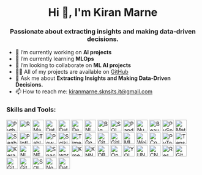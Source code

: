 <h1 align="center">Hi 👋, I'm Kiran Marne</h1>
<h3 align="center">Passionate about extracting insights and making data-driven decisions.</h3>

- 🔭 I’m currently working on **AI projects**
- 🌱 I’m currently learning **MLOps**
- 👯 I’m looking to collaborate on **ML AI projects**
- 👨‍💻 All of my projects are available on [GitHub](https://github.com/Neuro-kiran)
- 💬 Ask me about **Extracting Insights and Making Data-Driven Decisions.**
- 📫 How to reach me: [kiranmarne.sknsits.it@gmail.com](mailto:kiranmarne.sknsits.it@gmail.com)

<h3 align="left">Skills and Tools:</h3>
<p align="left">
  <img src="https://example.com/images/python.png" alt="Python" height="30" width="30" />
  <img src="https://example.com/images/r.png" alt="R" height="30" width="30" />
  <img src="https://example.com/images/machine-learning.png" alt="Machine Learning" height="30" width="30" />
  <img src="https://example.com/images/data-analysis.png" alt="Data Analysis" height="30" width="30" />
  <img src="https://example.com/images/data-visualization.png" alt="Data Visualization" height="30" width="30" />
  <img src="https://example.com/images/deep-learning.png" alt="Deep Learning" height="30" width="30" />
  <img src="https://example.com/images/natural-language-processing.png" alt="NLP" height="30" width="30" />
  <img src="https://example.com/images/big-data.png" alt="Big Data" height="30" width="30" />
  <img src="https://example.com/images/sql.png" alt="SQL" height="30" width="30" />
  <img src="https://example.com/images/pandas.png" alt="Pandas" height="30" width="30" />
  <img src="https://example.com/images/numpy.png" alt="NumPy" height="30" width="30" />
  <img src="https://example.com/images/beautifulsoup.png" alt="BeautifulSoup" height="30" width="30" />
  <img src="https://example.com/images/pyspark.png" alt="PySpark" height="30" width="30" />
  <img src="https://example.com/images/matplotlib.png" alt="Matplotlib" height="30" width="30" />
  <img src="https://example.com/images/seaborn.png" alt="Seaborn" height="30" width="30" />
  <img src="https://example.com/images/plotly.png" alt="Plotly" height="30" width="30" />
  <img src="https://example.com/images/tableau.png" alt="Tableau" height="30" width="30" />
  <img src="https://example.com/images/powerbi.png" alt="PowerBI" height="30" width="30" />
  <img src="https://example.com/images/scikit-learn.png" alt="Scikit-Learn" height="30" width="30" />
  <img src="https://example.com/images/time-series-analysis.png" alt="TimeSeries Analysis" height="30" width="30" />
  <img src="https://example.com/images/gensim.png" alt="Gensim" height="30" width="30" />
  <img src="https://example.com/images/github-actions.png" alt="GitHub Actions" height="30" width="30" />
  <img src="https://example.com/images/gitlab-ci-cd.png" alt="Gitlab CI/CD" height="30" width="30" />
  <img src="https://example.com/images/mlflow.png" alt="MLFlow" height="30" width="30" />
  <img src="https://example.com/images/wandb.png" alt="Weights & Biases" height="30" width="30" />
  <img src="https://example.com/images/comet.png" alt="Comet" height="30" width="30" />
  <img src="https://example.com/images/pytorch.png" alt="PyTorch" height="30" width="30" />
  <img src="https://example.com/images/tensorflow.png" alt="TensorFlow" height="30" width="30" />
  <img src="https://example.com/images/keras.png" alt="Keras" height="30" width="30" />
  <img src="https://example.com/images/nltk.png" alt="NLTK" height="30" width="30" />
  <img src="https://example.com/images/ner.png" alt="NER" height="30" width="30" />
  <img src="https://example.com/images/spacy.png" alt="Spacy" height="30" width="30" />
  <img src="https://example.com/images/word2vec.png" alt="word2vec" height="30" width="30" />
  <img src="https://example.com/images/kmeans.png" alt="Kmeans" height="30" width="30" />
  <img src="https://example.com/images/knn.png" alt="KNN" height="30" width="30" />
  <img src="https://example.com/images/dbscan.png" alt="DBSCAN" height="30" width="30" />
  <img src="https://example.com/images/opencv.png" alt="OpenCV" height="30" width="30" />
  <img src="https://example.com/images/yolo-v5.png" alt="YOLOv5" height="30" width="30" />
  <img src="https://example.com/images/unet.png" alt="UNet" height="30" width="30" />
  <img src="https://example.com/images/cnn.png" alt="CNN" height="30" width="30" />
  <img src="https://example.com/images/resnet.png" alt="ResNet" height="30" width="30" />
  <img src="https://example.com/images/git.png" alt="Git" height="30" width="30" />
  <img src="https://example.com/images/github.png" alt="GitHub" height="30" width="30" />
  <img src="https://example.com/images/gitlab.png" alt="GitLab" height="30" width="30" />
  <img src="https://example.com/images/sql.png" alt="SQL" height="30" width="30" />
  <img src="https://example.com/images/nosql.png" alt="NoSQL" height="30" width="30" />
  <img src="https://example.com/images/databricks.png" alt="Databricks" height="30" width="30"
